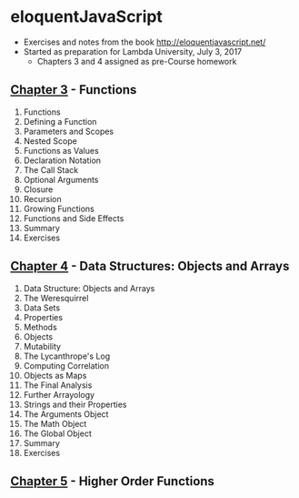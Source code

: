 # eloquentJavaScript
- Exercises and notes from the book http://eloquentjavascript.net/
- Started as preparation for Lambda University, July 3, 2017
	- Chapters 3 and 4 assigned as pre-Course homework

## [Chapter 3](http://eloquentjavascript.net/03_functions.html) - Functions
01. Functions
02. Defining a Function
03. Parameters and Scopes
04. Nested Scope
05. Functions as Values
06. Declaration Notation
07. The Call Stack
08. Optional Arguments
09. Closure
10. Recursion
11. Growing Functions
12. Functions and Side Effects
13. Summary
14. Exercises

## [Chapter 4](http://eloquentjavascript.net/04_data.html) - Data Structures: Objects and Arrays
01. Data Structure: Objects and Arrays
02. The Weresquirrel
03. Data Sets
04. Properties
05. Methods
06. Objects
07. Mutability
08. The Lycanthrope's Log
09. Computing Correlation
10. Objects as Maps
11. The Final Analysis
12. Further Arrayology
13. Strings and their Properties
14. The Arguments Object
15. The Math Object
16. The Global Object
17. Summary
18. Exercises

## [Chapter 5](http://eloquentjavascript.net/05_higher_order.html) - Higher Order Functions
